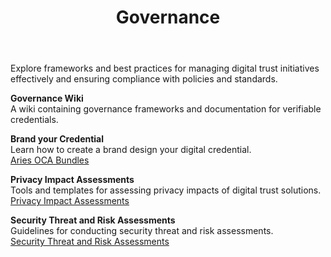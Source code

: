 ﻿---
title: Governance
order: 2
sidebar_position: 2
---
Explore frameworks and best practices for managing digital trust initiatives effectively and ensuring compliance with policies and standards.

**Governance Wiki** <br>
A wiki containing governance frameworks and documentation for verifiable credentials. <br>
<!-- [Governance Wiki->**INTERNAL LINK**](..) (this is bc-vcpedia) -->

**Brand your Credential** <br>
Learn how to create a brand design your digital credential. <br>
[Aries OCA Bundles](https://bcgov.github.io/aries-oca-bundles/)

**Privacy Impact Assessments** <br>
Tools and templates for assessing privacy impacts of digital trust solutions. <br>
[Privacy Impact Assessments](https://www2.gov.bc.ca/gov/content/governments/services-for-government/information-management-technology/privacy/privacy-impact-assessments)

**Security Threat and Risk Assessments** <br>
Guidelines for conducting security threat and risk assessments. <br>
[Security Threat and Risk Assessments](https://www2.gov.bc.ca/gov/content/governments/services-for-government/information-management-technology/information-security/security-threat-and-risk-assessment)


